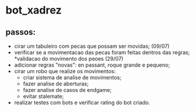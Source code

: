 # bot_xadrez
 ## passos:
 * cirar um tabuleiro com pecas que possam ser movidas; (09/07)
 * verificar se a movimentacao das pecas foram feitas dentros das regras;
   *validacao do movimento dos peoes (29/07) 
 * adicionar regras "novas": en passant, roque grande e pequeno;
 * cirar um robo que realize os movimentos:
   * criar sistema de analise de movimentos;
   * fazer analise de aberturas;
   * fazer analise de casos de endgame;
   * evitar stalemate;
 * realizar testes com bots e verificar rating do bot criado.
  
